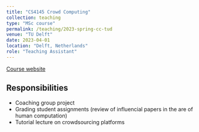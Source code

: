 ```yaml
---
title: "CS4145 Crowd Computing"
collection: teaching
type: "MSc course"
permalink: /teaching/2023-spring-cc-tud
venue: "TU Delft"
date: 2023-04-01
location: "Delft, Netherlands"
role: "Teaching Assistant"
---
```


[Course website](https://studiegids.tudelft.nl/a101_displayCourse.do?course_id=61602)

Responsibilities
------
- Coaching group project
- Grading student assignments (review of influencial papers in the are of human computation)
- Tutorial lecture on crowdsourcing platforms